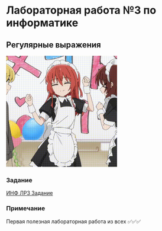# Лабораторная работа №3 по информатике
## Регулярные выражения
<img alt="maid!!" src="https://github.com/ldpst/itmo/blob/main/.data/kita-ikuyo.gif" height=300 width=300></img>
### Задание
[ИНФ ЛР3 Задание](https://github.com/ldpst/itmo/blob/main/sem-1_inf/labs/lab3/%D0%98%D0%9D%D0%A4%20%D0%9B%D0%A03%20%D0%97%D0%B0%D0%B4%D0%B0%D0%BD%D0%B8%D0%B5.pdf)
### Примечание
Первая полезная лабораторная работа из всех ✅✅✅
